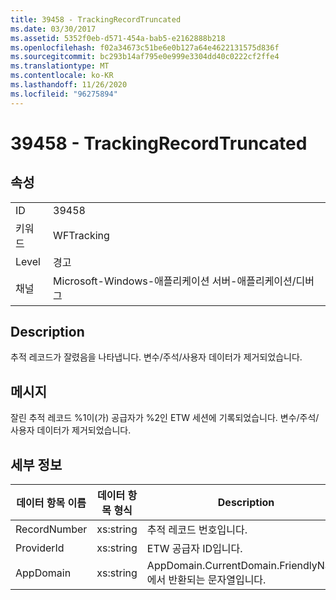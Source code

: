 ```yaml
---
title: 39458 - TrackingRecordTruncated
ms.date: 03/30/2017
ms.assetid: 5352f0eb-d571-454a-bab5-e2162888b218
ms.openlocfilehash: f02a34673c51be6e0b127a64e4622131575d836f
ms.sourcegitcommit: bc293b14af795e0e999e3304dd40c0222cf2ffe4
ms.translationtype: MT
ms.contentlocale: ko-KR
ms.lasthandoff: 11/26/2020
ms.locfileid: "96275894"
---
```

# <a name="39458---trackingrecordtruncated"></a>39458 - TrackingRecordTruncated

## <a name="properties"></a>속성  
  
|||  
|-|-|  
|ID|39458|  
|키워드|WFTracking|  
|Level|경고|  
|채널|Microsoft-Windows-애플리케이션 서버-애플리케이션/디버그|  
  
## <a name="description"></a>Description  

 추적 레코드가 잘렸음을 나타냅니다. 변수/주석/사용자 데이터가 제거되었습니다.  
  
## <a name="message"></a>메시지  

 잘린 추적 레코드 %1이(가) 공급자가 %2인 ETW 세션에 기록되었습니다. 변수/주석/사용자 데이터가 제거되었습니다.  
  
## <a name="details"></a>세부 정보  
  
|데이터 항목 이름|데이터 항목 형식|Description|  
|--------------------|--------------------|-----------------|  
|RecordNumber|xs:string|추적 레코드 번호입니다.|  
|ProviderId|xs:string|ETW 공급자 ID입니다.|  
|AppDomain|xs:string|AppDomain.CurrentDomain.FriendlyName에서 반환되는 문자열입니다.|
